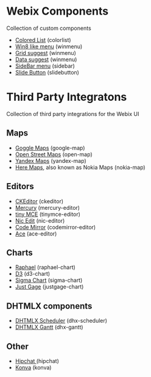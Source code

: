 Webix Components
==================

Collection of custom components

- [Colored List](http://webix-hub.github.io/components/colorlist/sample.html) (colorlist)
- [Win8 like menu](http://webix-hub.github.io/components/winmenu/sample.html) (winmenu)
- [Grid suggest](http://webix-hub.github.io/components/gridsuggest/sample.html) (winmenu)
- [Data suggest](http://webix-hub.github.io/components/datasuggest/sample.html) (winmenu)
- [SideBar menu](http://webix-hub.github.io/components/sidebar/sample.html) (sidebar)
- [Slide Button](http://webix-hub.github.io/components/slidebutton/sample.html) (slidebutton)


Third Party Integratons
========================

Collection of third party integrations for the Webix UI

Maps
------

- [Goggle Maps](http://webix-hub.github.io/components/googlemap/sample.html) (google-map)
- [Open Street Maps](http://webix-hub.github.io/components/openmap/sample.html) (open-map)
- [Yandex Maps](http://webix-hub.github.io/components/yandexmap/sample.html) (yandex-map)
- [Here Maps](http://webix-hub.github.io/components/nokiamap/sample.html), also known as Nokia Maps (nokia-map)


Editors
---------
- [CKEditor](http://webix-hub.github.io/components/ckeditor/sample.html) (ckeditor)
- [Mercury](http://webix-hub.github.io/components/mercury/sample.html) (mercury-editor)
- [tiny MCE](http://webix-hub.github.io/components/tinymce/sample.html) (tinymce-editor)
- [Nic Edit](http://webix-hub.github.io/components/nicedit/sample.html) (nic-editor)
- [Code Mirror](http://webix-hub.github.io/components/codemirror/sample.html) (codemirror-editor)
- [Ace](http://webix-hub.github.io/components/ace/sample.html) (ace-editor)


Charts
-------
- [Raphael](http://webix-hub.github.io/components/raphael/sample.html) (raphael-chart)
- [D3](http://webix-hub.github.io/components/d3/sample.html) (d3-chart)
- [Sigma Chart](http://webix-hub.github.io/components/sigma/sample.html) (sigma-chart)
- [Just Gage](http://webix-hub.github.io/components/justgage/sample.html) (justgage-chart)


DHTMLX components
-------------------
- [DHTMLX Scheduler](http://webix-hub.github.io/components/scheduler/sample.html) (dhx-scheduler)
- [DHTMLX Gantt](http://webix-hub.github.io/components/gantt/sample.html) (dhx-gantt)


Other
------

- [Hipchat ](http://webix-hub.github.io/components/hipchat/sample.html) (hipchat)
- [Konva](http://webix-hub.github.io/components/konva/sample.html) (konva)
